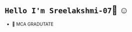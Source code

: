 # `Hello I'm Sreelakshmi-07`:wave: &#9786;
- :notebook_with_decorative_cover: MCA GRADUTATE 
<!---
Sreelakshmi-07/Sreelakshmi-07 is a ✨ special ✨ repository because its `README.md` (this file) appears on your GitHub profile.
You can click the Preview link to take a look at your changes.
--->
